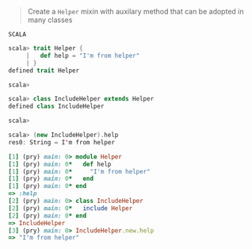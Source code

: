 > Create a `Helper` mixin with auxilary method that can be adopted in many classes

`SCALA`

```scala
scala> trait Helper {
     |   def help = "I'm from helper"
     | }
defined trait Helper

scala>

scala> class IncludeHelper extends Helper
defined class IncludeHelper

scala>

scala> (new IncludeHelper).help
res0: String = I'm from helper
```

```ruby
[1] (pry) main: 0> module Helper
[1] (pry) main: 0*   def help
[1] (pry) main: 0*     "I'm from helper"
[1] (pry) main: 0*   end
[1] (pry) main: 0* end
=> :help
[2] (pry) main: 0> class IncludeHelper
[2] (pry) main: 0*   include Helper
[2] (pry) main: 0* end
=> IncludeHelper
[3] (pry) main: 0> IncludeHelper.new.help
=> "I'm from helper"
```
